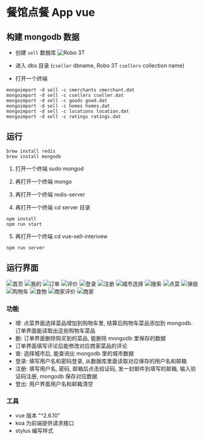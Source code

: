 <!--
 * @Description:
 * @version:
 * @Author: GanEhank
 * @Date: 2019-06-09 02:19:56
 * @LastEditors: GanEhank
 * @LastEditTime: 2019-08-15 17:41:47
 -->

# 餐馆点餐 App vue

## 构建 mongodb 数据

- 创建 `sell` 数据库
![Robo 3T](https://i.loli.net/2019/08/15/6xL9MRak8FOo7Tz.png)

- 进入 dbs 目录
(`cseller` dbname, Robo 3T `csellers` collection name)

- 打开一个终端

```node
mongoimport -d sell -c cmerchants cmerchant.dat
mongoimport -d sell -c csellers cseller.dat
mongoimport -d sell -c goods good.dat
mongoimport -d sell -c homes homes.dat
mongoimport -d sell -c locations location.dat
mongoimport -d sell -c ratings ratings.dat
```

## 运行

```node
brew install redis
brew install mongodb
```

1. 打开一个终端
sudo mongod

2. 再打开一个终端
mongo

3. 再打开一个终端
redis-server

4. 再打开一个终端
cd server 目录

```node
npm install
npm run start
```

5. 再打开一个终端
cd vue-sell-interivew

```node
npm run server
```

## 运行界面

![首页](https://i.loli.net/2019/07/07/5d21dcb8ec98213034.png)
![我的](https://i.loli.net/2019/07/07/5d21dcc8187b090045.png)
![订单](https://i.loli.net/2019/07/07/5d21ddfe3953132679.png)
![评价](https://i.loli.net/2019/07/07/5d21de109e60c60434.png)
![登录](https://i.loli.net/2019/07/07/5d21dde55a95667685.png)
![注册](https://i.loli.net/2019/07/07/5d21ddd7c135584780.png)
![城市选择](https://i.loli.net/2019/07/07/5d21dcdccdd8e17054.png)
![搜索](https://i.loli.net/2019/07/07/5d21dcfa7599180670.png)
![点菜](https://i.loli.net/2019/07/07/5d21dd3cac9b233136.png)
![弹层](https://i.loli.net/2019/07/07/5d21dd967e11592097.png)
![购物车](https://i.loli.net/2019/07/07/5d21dd864f1d082015.png)
![食物](https://i.loli.net/2019/07/07/5d21ddc04587a74086.png)
![商家评价](https://i.loli.net/2019/07/07/5d21dd1e48ba716486.png)
![商家](https://i.loli.net/2019/07/07/5d21dd0e5ad8351348.png)

### 功能

- 增: 点菜界面选择菜品增加到购物车里, 结算后购物车菜品添加到 mongodb. 订单界面能读取出这些购物车菜品
- 删: 订单界面删除购买到的菜品, 能删除 mongodb 里保存的数据
- 订单界面填写评论后能修改对应商家菜品的评论
- 查: 选择城市后, 能查询出 mongodb 里的城市数据
- 登录: 填写用户名和密码登录, 从数据库里面读取对应保存的用户名和邮箱
- 注册: 填写用户名, 密码, 邮箱后点击验证码, 发一封邮件到填写的邮箱, 输入验证码注册, mongodb 保存对应数据
- 登出: 用户界面用户名和邮箱清空

### 工具

- vue 版本 "^2.6.10"
- koa 为前端提供请求接口
- stylus 编写样式
